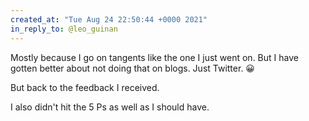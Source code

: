 ```yaml
---
created_at: "Tue Aug 24 22:50:44 +0000 2021"
in_reply_to: @leo_guinan
---
```


Mostly because I go on tangents like the one I just went on. But I have gotten better about not doing that on blogs. Just Twitter. 😀

But back to the feedback I received. 

I also didn't hit the 5 Ps as well as I should have.